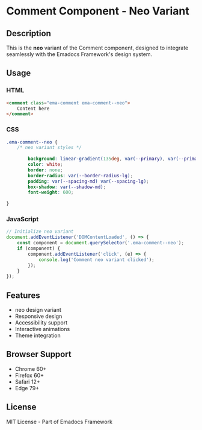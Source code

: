 # Comment Component - Neo Variant

## Description
This is the **neo** variant of the Comment component, designed to integrate seamlessly with the Emadocs Framework's design system.

## Usage

### HTML
```html
<comment class="ema-comment ema-comment--neo">
    Content here
</comment>
```

### CSS
```css
.ema-comment--neo {
    /* neo variant styles */
    
        background: linear-gradient(135deg, var(--primary), var(--primary-dark));
        color: white;
        border: none;
        border-radius: var(--border-radius-lg);
        padding: var(--spacing-md) var(--spacing-lg);
        box-shadow: var(--shadow-md);
        font-weight: 600;
    
}
```

### JavaScript
```javascript
// Initialize neo variant
document.addEventListener('DOMContentLoaded', () => {
    const component = document.querySelector('.ema-comment--neo');
    if (component) {
        component.addEventListener('click', (e) => {
            console.log('Comment neo variant clicked');
        });
    }
});
```

## Features
- neo design variant
- Responsive design
- Accessibility support
- Interactive animations
- Theme integration

## Browser Support
- Chrome 60+
- Firefox 60+
- Safari 12+
- Edge 79+

## License
MIT License - Part of Emadocs Framework
